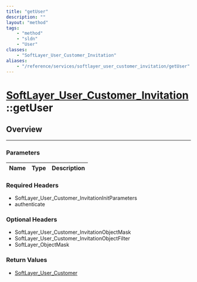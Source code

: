```yaml
---
title: "getUser"
description: ""
layout: "method"
tags:
    - "method"
    - "sldn"
    - "User"
classes:
    - "SoftLayer_User_Customer_Invitation"
aliases:
    - "/reference/services/softlayer_user_customer_invitation/getUser"
---
```

# [SoftLayer_User_Customer_Invitation](/reference/services/SoftLayer_User_Customer_Invitation)::getUser




## Overview 


-----

### Parameters 
|Name | Type | Description |
| --- | --- | --- |


### Required Headers
* SoftLayer_User_Customer_InvitationInitParameters
* authenticate


### Optional Headers
* SoftLayer_User_Customer_InvitationObjectMask
* SoftLayer_User_Customer_InvitationObjectFilter
* SoftLayer_ObjectMask

### Return Values
* <a href='/reference/datatypes/SoftLayer_User_Customer'>SoftLayer_User_Customer </a>




